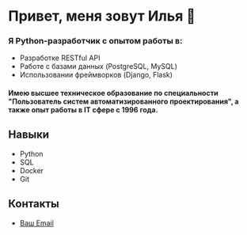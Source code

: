 # Привет, меня зовут Илья 👋

<!--
**ilka74/ilka74** is a ✨ _special_ ✨ repository because its `README.md` (this file) appears on your GitHub profile.

Here are some ideas to get you started:

- 🔭 I’m currently working on ...
- 🌱 I’m currently learning ...
- 👯 I’m looking to collaborate on ...
- 🤔 I’m looking for help with ...
- 💬 Ask me about ...
- 📫 How to reach me: ...
- 😄 Pronouns: ...
- ⚡ Fun fact: ...
-->



### Я Python-разработчик с опытом работы в:
- Разработке RESTful API
- Работе с базами данных (PostgreSQL, MySQL)
- Использовании фреймворков (Django, Flask)

####  Имею высшее техническое образование по специальности "Пользователь систем автоматизированного проектирования", а также опыт работы в IT сфере с 1996 года.

## Навыки
- Python
- SQL
- Docker
- Git

## Контакты
- [Ваш Email](mailto:example@example.com)

